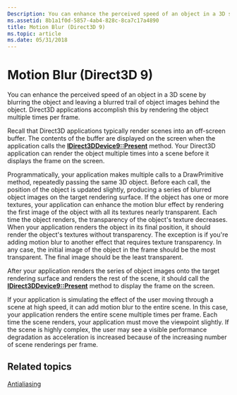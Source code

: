 ```yaml
---
Description: You can enhance the perceived speed of an object in a 3D scene by blurring the object and leaving a blurred trail of object images behind the object. Direct3D applications accomplish this by rendering the object multiple times per frame.
ms.assetid: 8b1a1f0d-5857-4ab4-828c-8ca7c17a4890
title: Motion Blur (Direct3D 9)
ms.topic: article
ms.date: 05/31/2018
---
```


# Motion Blur (Direct3D 9)

You can enhance the perceived speed of an object in a 3D scene by blurring the object and leaving a blurred trail of object images behind the object. Direct3D applications accomplish this by rendering the object multiple times per frame.

Recall that Direct3D applications typically render scenes into an off-screen buffer. The contents of the buffer are displayed on the screen when the application calls the [**IDirect3DDevice9::Present**](https://msdn.microsoft.com/library/Bb174423(v=VS.85).aspx) method. Your Direct3D application can render the object multiple times into a scene before it displays the frame on the screen.

Programmatically, your application makes multiple calls to a DrawPrimitive method, repeatedly passing the same 3D object. Before each call, the position of the object is updated slightly, producing a series of blurred object images on the target rendering surface. If the object has one or more textures, your application can enhance the motion blur effect by rendering the first image of the object with all its textures nearly transparent. Each time the object renders, the transparency of the object's texture decreases. When your application renders the object in its final position, it should render the object's textures without transparency. The exception is if you're adding motion blur to another effect that requires texture transparency. In any case, the initial image of the object in the frame should be the most transparent. The final image should be the least transparent.

After your application renders the series of object images onto the target rendering surface and renders the rest of the scene, it should call the [**IDirect3DDevice9::Present**](https://msdn.microsoft.com/library/Bb174423(v=VS.85).aspx) method to display the frame on the screen.

If your application is simulating the effect of the user moving through a scene at high speed, it can add motion blur to the entire scene. In this case, your application renders the entire scene multiple times per frame. Each time the scene renders, your application must move the viewpoint slightly. If the scene is highly complex, the user may see a visible performance degradation as acceleration is increased because of the increasing number of scene renderings per frame.

## Related topics

<dl> <dt>

[Antialiasing](antialiasing.md)
</dt> </dl>

 

 



